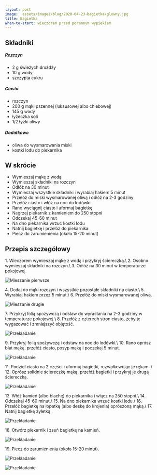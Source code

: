```yaml
---
layout: post
image:  assets/images/blog/2020-04-23-bagietka/glowny.jpg
title: Bagietka
when-to-start: wieczorem przed porannym wypiekiem
---
```


## Składniki

##### Rozczyn

* 2 g świeżych drożdży
* 10 g wody
* szczypta cukru

##### Ciasto

* rozczyn
* 200 g mąki pszennej (luksusowej albo chlebowej)
* 145 g wody
* łyżeczka soli
* 1/2 łyżki oliwy

##### Dodatkowo

* oliwa do wysmarowania miski
* kostki lodu do piekarnika

## W skrócie

* Wymieszaj mąkę z wodą
* Wymieszaj składniki na rozczyn
* Odłóż na 30 minut
* Wymieszaj wszystkie składniki i wyrabiaj hakiem 5 minut
* Przełóż do miski wysmarowanej oliwą i odłóż na 2-3 godziny
* Przełóż ciasto i włóż na noc do lodówki
* Rano wyciągnij ciasto i uformuj bagietkę
* Nagrzej piekarnik z kamieniem do 250 stopni
* Odczekaj 45-60 minut
* Na dno piekarnika wrzuć kostki lodu
* Natnij bagietkę i przełóż do piekarnika
* Piecz do zarumienienia (około 15-20 minut)

## Przepis szczegółowy

1\. Wieczorem wymieszaj mąkę z wodą i przykryj ściereczką.\\
2\. Osobno wymieszaj składniki na rozczyn.\\
3\. Odłóż na 30 minut w temperaturze pokojowej.

![Mieszanie pierwsze](/assets/images/blog/2020-04-23-bagietka/mieszanie-pierwsze.jpg)

4\. Dodaj do mąki rozczyn i wszystkie pozostałe składniki na ciasto.\\
5\. Wyrabiaj hakiem przez 5 minut.\\
6\. Przełóż do miski wysmarowanej oliwą.

![Mieszanie drugie](/assets/images/blog/2020-04-23-bagietka/mieszanie-drugie.jpg)

7\. Przykryj folią spożywczą i odstaw do wyrastania na 2-3 godziny w temperaturze pokojowej.\\
8\. Przełóż z czterech stron ciasto, żeby je wygazować i zmniejszyć objętość.

![Przekładanie](/assets/images/blog/2020-04-23-bagietka/przekladanie.jpg)

9\. Przykryj folią spożywczą i odstaw na noc do lodówki.\\
10\. Rano oprósz blat mąką, przełóż ciasto, posyp mąką i poczekaj 5 minut.

![Przekładanie](/assets/images/blog/2020-04-23-bagietka/formowanie.jpg)

11\. Podziel ciasto na 2 części i uformuj bagietki, rozwałkowując je rękami.\\
12\. Oprósz solidnie ściereczkę mąką, przełóż bagietki i przykryj je drugą ściereczką.

![Przekładanie](/assets/images/blog/2020-04-23-bagietka/wyrastanie.jpg)

13\. Włóż kamień (albo blachę) do piekarnika i włącz na 250 stopni.\\
14\. Odczekaj 45-60 minut.\\
15\. Na dno piekarnika wrzuć kostki lodu.\\
16\. Przełóż bagietkę na łopatkę (albo deskę do krojenia) oprószoną mąką.\\
17\. Natnij bagietkę żyletką.

![Przekładanie](/assets/images/blog/2020-04-23-bagietka/nacinanie.jpg)

18\. Otwórz piekarnik i zsuń bagietkę na kamień.

![Przekładanie](/assets/images/blog/2020-04-23-bagietka/pieczenie.jpg)

19\. Piecz do zarumienienia (około 15-20 minut).

![Przekładanie](/assets/images/blog/2020-04-23-bagietka/koniec.jpg)

![Przekładanie](/assets/images/blog/2020-04-23-bagietka/koniec2.jpg)